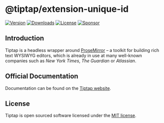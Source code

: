 # @tiptap/extension-unique-id
[![Version](https://img.shields.io/npm/v/@tiptap/extension-unique-id.svg?label=version)](https://www.npmjs.com/package/@tiptap/extension-unique-id)
[![Downloads](https://img.shields.io/npm/dm/@tiptap/extension-unique-id.svg)](https://npmcharts.com/compare/tiptap?minimal=true)
[![License](https://img.shields.io/npm/l/@tiptap/extension-unique-id.svg)](https://www.npmjs.com/package/@tiptap/extension-unique-id)
[![Sponsor](https://img.shields.io/static/v1?label=Sponsor&message=%E2%9D%A4&logo=GitHub)](https://github.com/sponsors/ueberdosis)

## Introduction
Tiptap is a headless wrapper around [ProseMirror](https://ProseMirror.net) – a toolkit for building rich text WYSIWYG editors, which is already in use at many well-known companies such as *New York Times*, *The Guardian* or *Atlassian*.

## Official Documentation
Documentation can be found on the [Tiptap website](https://tiptap.dev).

## License
Tiptap is open sourced software licensed under the [MIT license](https://github.com/ueberdosis/tiptap/blob/main/LICENSE.md).
